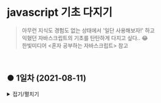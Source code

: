 # javascript 기초 다지기
> 아무런 지식도 경험도 없는 상태에서 '일단 사용해보자!' 하고   
> 익혔던 자바스크립트의 기초를 탄탄하게 다지고 싶다.. 😂  
> 한빛미디어 <혼자 공부하는 자바스크립트> 참고         
<br>

## ● 1일차 (2021-08-11)
<details>
<summary>접기/펼치기</summary>
<div markdown="1">
   
<br>
  
**자주 접하게 되는 오류**   
(개발자 도구를 이용해 오류 메시지와 오류 발생 위치를 알 수 있다.)   
<br>
  
```
Uncaught ReferenceError: "○○○" is not defined
```
존재하지 않거나 잘못된 값을 참조하고 있을 때 발생한다.   
변수가 선언되었는지, 스코프가 다른지 확인해본다.   
<br>

```
Uncaught SyntaxError: Invalid or unexpected token
```
대부분 토큰(기호)를 잘못 입력했을 때 발생하는 오류이다.   
오타가 없는지 잘 확인해보자.   
<br>

```
Uncaught SyntaxError: missing ) after argument list
```
위와 같은 구문 오류.   
괄호를 열었으나 닫지 않아서 발생한다.   
<br>


*__자바와 자바스크립트는 엄연히 다른 언어이지만, 기본적인 부분에서는 맥락이 비슷한 것 같다.   
  이해가 잘 되는 부분은 빠르게 넘어가며 내가 필요한 부분만 다시 한번 정리하며 곱씹어 보면 좋을 것 같다.__*
</div>
</details>
